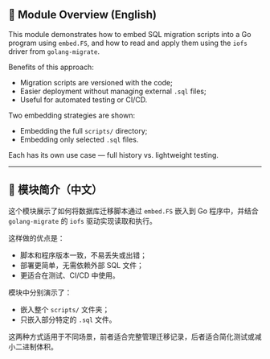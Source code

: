 ## 🧾 Module Overview (English)

This module demonstrates how to embed SQL migration scripts into a Go program using `embed.FS`, and how to read and apply them using the `iofs` driver from `golang-migrate`.

Benefits of this approach:

* Migration scripts are versioned with the code;
* Easier deployment without managing external `.sql` files;
* Useful for automated testing or CI/CD.

Two embedding strategies are shown:

* Embedding the full `scripts/` directory;
* Embedding only selected `.sql` files.

Each has its own use case — full history vs. lightweight testing.

---

## 🧾 模块简介（中文）

这个模块展示了如何将数据库迁移脚本通过 `embed.FS` 嵌入到 Go 程序中，并结合 `golang-migrate` 的 `iofs` 驱动实现读取和执行。

这样做的优点是：

* 脚本和程序版本一致，不易丢失或出错；
* 部署更简单，无需依赖外部 SQL 文件；
* 更适合在测试、CI/CD 中使用。

模块中分别演示了：

* 嵌入整个 `scripts/` 文件夹；
* 只嵌入部分特定的 `.sql` 文件。

这两种方式适用于不同场景，前者适合完整管理迁移记录，后者适合简化测试或减小二进制体积。
